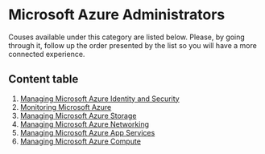 # Microsoft Azure Administrators

Couses available under this category are listed below. Please, by going through it, follow up the order presented by the list so you will have a more connected experience.

## Content table

1. [Managing Microsoft Azure Identity and Security]()
2. [Monitoring Microsoft Azure]()
3. [Managing Microsoft Azure Storage]()
4. [Managing Microsoft Azure Networking]()
5. [Managing Microsoft Azure App Services]()
6. [Managing Microsoft Azure Compute]()